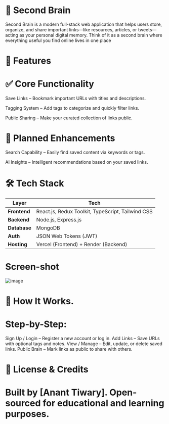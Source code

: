 # 🧠 Second Brain
Second Brain is a modern full-stack web application that helps users store, organize, and share important links—like resources, articles, or tweets—acting as your personal digital memory. Think of it as a second brain where everything useful you find online lives in one place


# 🚀 Features
# ✅ Core Functionality
Save Links – Bookmark important URLs with titles and descriptions.

Tagging System – Add tags to categorize and quickly filter links.

Public Sharing – Make your curated collection of links public.

# 🔮 Planned Enhancements

Search Capability – Easily find saved content via keywords or tags.

AI Insights – Intelligent recommendations based on your saved links.


# 🛠️ Tech Stack

| Layer        | Tech                                              |
| ------------ | ------------------------------------------------- |
| **Frontend** | React.js, Redux Toolkit, TypeScript, Tailwind CSS |
| **Backend**  | Node.js, Express.js                               |
| **Database** | MongoDB                                           |
| **Auth**     | JSON Web Tokens (JWT)                             |
| **Hosting**  | Vercel (Frontend) + Render (Backend)              |

# Screen-shot

![image](https://github.com/user-attachments/assets/710e6502-7116-4d43-91af-35ce35578318)



# 🧪 How It Works.

# Step-by-Step:

Sign Up / Login – Register a new account or log in.
Add Links – Save URLs with optional tags and notes.
View / Manage – Edit, update, or delete saved links.
Public Brain – Mark links as public to share with others.


# 🧠 License & Credits

# Built by [Anant Tiwary]. Open-sourced for educational and learning purposes.


